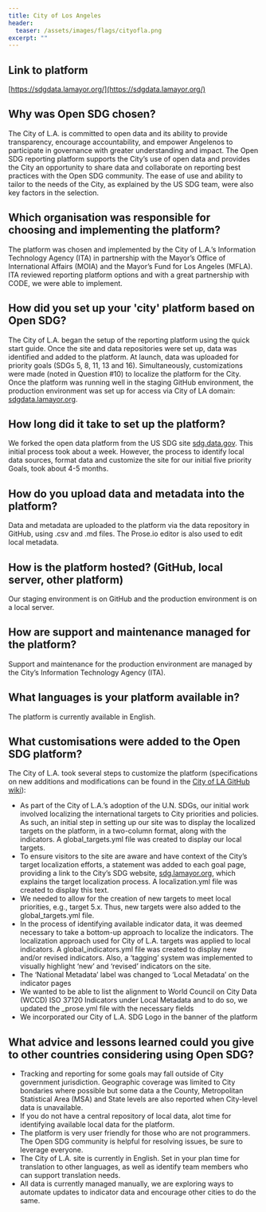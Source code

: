 ```yaml
---
title: City of Los Angeles
header:
  teaser: /assets/images/flags/cityofla.png
excerpt: ""
---
```


## Link to platform

[https://sdgdata.lamayor.org/](https://sdgdata.lamayor.org/)

## Why was Open SDG chosen?

The City of L.A. is committed to open data and its ability to provide transparency, encourage accountability, and empower Angelenos to participate in governance with greater understanding and impact.  The Open SDG reporting platform supports the City’s use of open data and provides the City an opportunity to share data and collaborate on reporting best practices with the Open SDG community.  The ease of use and ability to tailor to the needs of the City, as explained by the US SDG team, were also key factors in the selection.

## Which organisation was responsible for choosing and implementing the platform?

The platform was chosen and implemented by the City of L.A.’s Information Technology Agency (ITA) in partnership with the Mayor’s Office of International Affairs (MOIA) and the Mayor’s Fund for Los Angeles (MFLA).  ITA reviewed reporting platform options and with a great partnership with CODE, we were able to implement.

## How did you set up your 'city' platform based on Open SDG?

The City of L.A. began the setup of the reporting platform using the quick start guide.  Once the site and data repositories were set up, data was identified and added to the platform.  At launch, data was uploaded for priority goals (SDGs 5, 8, 11, 13 and 16).  Simultaneously, customizations were made (noted in Question #10) to localize the platform for the City. Once the platform was running well in the staging GitHub environment, the production environment was set up for access via City of LA domain: [sdgdata.lamayor.org](https://sdgdata.lamayor.org/).  

## How long did it take to set up the platform?

We forked the open data platform from the US SDG site [sdg.data.gov](https://sdg.data.gov/).  This initial process took about a week.  However, the process to identify local data sources, format data and customize the site for our initial five priority Goals, took about 4-5 months.

## How do you upload data and metadata into the platform?

Data and metadata are uploaded to the platform via the data repository in GitHub, using .csv and .md files.  The Prose.io editor is also used to edit local metadata.

## How is the platform hosted? (GitHub, local server, other platform)

Our staging environment is on GitHub and the production environment is on a local server.

## How are support and maintenance managed for the platform?

Support and maintenance for the production environment are managed by the City’s Information Technology Agency (ITA).

## What languages is your platform available in?

The platform is currently available in English.

## What customisations were added to the Open SDG platform?

The City of L.A. took several steps to customize the platform (specifications on new additions and modifications can be found in the  [City of LA GitHub wiki](https://github.com/dawncomer/open-sdg-site-starter/wiki/)):

* As part of the City of L.A.’s adoption of the U.N. SDGs, our initial work involved localizing the international targets to City priorities and policies.  As such, an initial step in setting up our site was to display the localized targets on the platform, in a two-column format, along with the indicators.  A global_targets.yml file was created  to display our local targets.
* To ensure visitors to the site are aware and have context of the City’s target localization efforts, a statement was added to each goal page, providing a link to the City’s SDG website, [sdg.lamayor.org](https://sdg.lamayor.org/), which explains the target localization process.  A localization.yml file was created to display this text.
* We needed to allow for the creation of new targets to meet local priorities, e.g., target 5.x.  Thus, new targets were also added to the global_targets.yml file. 
* In the process of identifying available indicator data, it was deemed necessary to take a bottom-up approach to localize the indicators.  The  localization approach used for City of L.A. targets was applied to local indicators.  A global_indicators.yml file was created to display new and/or revised indicators.  Also, a  ‘tagging’ system was implemented to visually highlight ‘new’ and ‘revised’  indicators on the site.
* The ‘National Metadata’ label was changed to ‘Local Metadata’ on the indicator pages
* We wanted to be able to list the alignment to World Council on City Data (WCCD) ISO 37120 Indicators under Local Metadata and to do so, we updated the  _prose.yml file with the necessary fields
* We incorporated our City of L.A. SDG Logo in the banner of the platform

## What advice and lessons learned could you give to other countries considering using Open SDG?

* Tracking and reporting for some goals may fall outside of City government jurisdiction.  Geographic coverage was limited to City bondaries where possible but some data a the County, Metropolitan Statistical Area (MSA) and State levels are also reported when City-level data is unavailable.
* If you do not have a central repository of local data, alot time for identifying available local data for the platform.
* The platform is very user friendly for those who are not programmers.  The Open SDG community is helpful for resolving issues, be sure to leverage everyone.
* The City of L.A. site is currently in English. Set in your plan time for translation to other languages, as well as identify team members who can support translation needs.
* All data is currently managed manually, we are exploring ways to automate updates to indicator data and encourage other cities to do the same.
